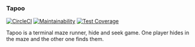 ### Tapoo

[![CircleCI](https://circleci.com/gh/dmigwi/tapoo.svg?style=svg)](https://circleci.com/gh/dmigwi/tapoo)
[![Maintainability](https://api.codeclimate.com/v1/badges/dcfb1148523ea3366f41/maintainability)](https://codeclimate.com/github/dmigwi/tapoo/maintainability)
[![Test Coverage](https://api.codeclimate.com/v1/badges/dcfb1148523ea3366f41/test_coverage)](https://codeclimate.com/github/dmigwi/tapoo/test_coverage)

Tapoo is a terminal maze runner, hide and seek game. One player hides in the maze and the other one finds them.
